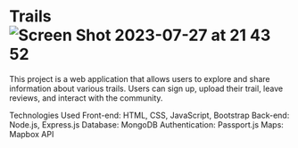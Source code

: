 # Trails![Screen Shot 2023-07-27 at 21 43 52](https://github.com/yaoyueyue/Trails/assets/131193305/5c907428-6424-41c0-a25c-b5d60c06ade4)

This project is a web application that allows users to explore and share information about various trails. Users can sign up, upload their trail, leave reviews, and interact with the community.

Technologies Used
Front-end: HTML, CSS, JavaScript, Bootstrap
Back-end: Node.js, Express.js
Database: MongoDB
Authentication: Passport.js
Maps: Mapbox API
